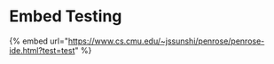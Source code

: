 # Embed Testing

{% embed url="https://www.cs.cmu.edu/~jssunshi/penrose/penrose-ide.html?test=test" %}
